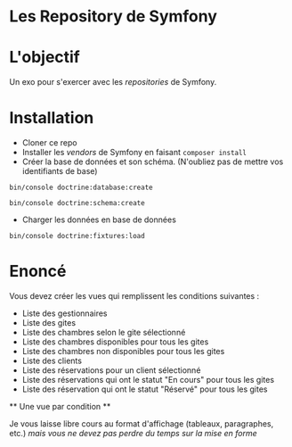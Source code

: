 Les Repository de Symfony
=========================

# L'objectif

Un exo pour s'exercer avec les *repositories* de Symfony.

# Installation

* Cloner ce repo
* Installer les *vendors* de Symfony en faisant ```composer install```
* Créer la base de données et son schéma. (N'oubliez pas de mettre vos identifiants de base)
```
bin/console doctrine:database:create
```
```
bin/console doctrine:schema:create
```
* Charger les données en base de données
```
bin/console doctrine:fixtures:load
```

# Enoncé 

Vous devez créer les vues qui remplissent les conditions suivantes :

* Liste des gestionnaires
* Liste des gites
* Liste des chambres selon le gite sélectionné
* Liste des chambres disponibles pour tous les gites
* Liste des chambres non disponibles pour tous les gites
* Liste des clients
* Liste des réservations pour un client sélectionné
* Liste des réservations qui ont le statut "En cours" pour tous les gites
* Liste des réservation qui ont le statut "Réservé" pour tous les gites

** Une vue par condition **

Je vous laisse libre cours au format d'affichage (tableaux, paragraphes, etc.) 
*mais vous ne devez pas perdre du temps sur la mise en forme*




